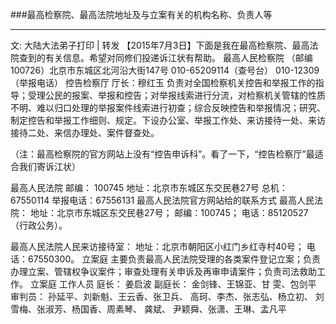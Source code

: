 ###最高检察院、最高法院地址及与立案有关的机构名称、负责人等
***
文: 大陆大法弟子打印 | 转发
【2015年7月3日】下面是我在最高检察院、最高法院查到的有关信息。希望对同修们投递诉江状有帮助。
最高人民检察院 （邮编100726）北京市东城区北河沿大街147号 010-65209114（查号台） 010-12309（举报电话）
控告检察厅 厅长：穆红玉
负责对全国检察机关控告和举报工作的指导；受理公民的报案、举报和控告；对举报线索进行分流，对检察机关管辖的性质不明、难以归口处理的举报案件线索进行初查；综合反映控告和举报情况；研究、制定控告和举报工作细则、规定。下设办公室、举报工作处、来访接待一处、来访接待二处、来信办理处、案件督查处。

（注：最高检察院的官方网站上没有“控告申诉科”。看了一下，“控告检察厅”最适合我们寄诉江状）

最高人民法院 邮编： 100745 地址：北京市东城区东交民巷27号 总机：67550114 举报电话：67556131
最高人民法院官方网站给的联系方式
最高人民法院：
地址：北京市东城区东交民巷27号；
邮编：100745；
电话：85120527（行政公务）。

最高人民法院人民来访接待室：
地址：北京市朝阳区小红门乡红寺村40号；
电话：67550300。
立案庭
主要负责最高人民法院受理的各类案件登记立案；负责办理立案、管辖权争议案件；审查处理有关申诉及再审申请案件；负责司法救助工作。
立案庭 工作人员
庭长： 姜启波
副庭长： 金剑锋、王锦亚、甘 雯、包剑平
审判员： 孙延平、刘新魁、王云香、张卫兵、
高珂、李杰、张志弘、杨立初、
刘雪梅、张淑芳、杨国香、周素琴、
龚斌、 尹颖舜、张潇、王琳、孟凡平
